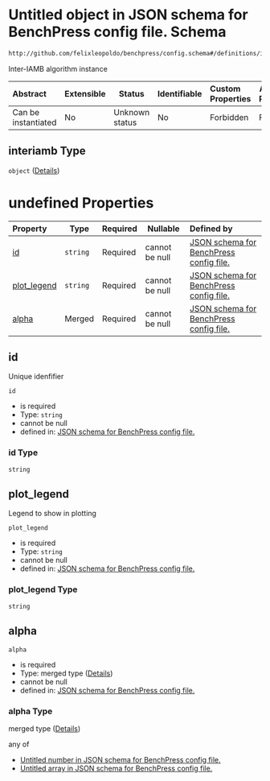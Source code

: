 # Untitled object in JSON schema for BenchPress config file. Schema

```txt
http://github.com/felixleopoldo/benchpress/config.schema#/definitions/interiamb
```

Inter-IAMB algorithm instance


| Abstract            | Extensible | Status         | Identifiable | Custom Properties | Additional Properties | Access Restrictions | Defined In                                                               |
| :------------------ | ---------- | -------------- | ------------ | :---------------- | --------------------- | ------------------- | ------------------------------------------------------------------------ |
| Can be instantiated | No         | Unknown status | No           | Forbidden         | Forbidden             | none                | [config.schema.json\*](../out/config.schema.json "open original schema") |

## interiamb Type

`object` ([Details](config-definitions-interiamb.md))

# undefined Properties

| Property                    | Type     | Required | Nullable       | Defined by                                                                                                                                                                                                      |
| :-------------------------- | -------- | -------- | -------------- | :-------------------------------------------------------------------------------------------------------------------------------------------------------------------------------------------------------------- |
| [id](#id)                   | `string` | Required | cannot be null | [JSON schema for BenchPress config file.](config-definitions-interiamb-properties-id.md "http&#x3A;//github.com/felixleopoldo/benchpress/config.schema#/definitions/interiamb/properties/id")                   |
| [plot_legend](#plot_legend) | `string` | Required | cannot be null | [JSON schema for BenchPress config file.](config-definitions-interiamb-properties-plot_legend.md "http&#x3A;//github.com/felixleopoldo/benchpress/config.schema#/definitions/interiamb/properties/plot_legend") |
| [alpha](#alpha)             | Merged   | Required | cannot be null | [JSON schema for BenchPress config file.](config-definitions-flexprob.md "http&#x3A;//github.com/felixleopoldo/benchpress/config.schema#/definitions/interiamb/properties/alpha")                               |

## id

Unique idenfifier


`id`

-   is required
-   Type: `string`
-   cannot be null
-   defined in: [JSON schema for BenchPress config file.](config-definitions-interiamb-properties-id.md "http&#x3A;//github.com/felixleopoldo/benchpress/config.schema#/definitions/interiamb/properties/id")

### id Type

`string`

## plot_legend

Legend to show in plotting


`plot_legend`

-   is required
-   Type: `string`
-   cannot be null
-   defined in: [JSON schema for BenchPress config file.](config-definitions-interiamb-properties-plot_legend.md "http&#x3A;//github.com/felixleopoldo/benchpress/config.schema#/definitions/interiamb/properties/plot_legend")

### plot_legend Type

`string`

## alpha




`alpha`

-   is required
-   Type: merged type ([Details](config-definitions-flexprob.md))
-   cannot be null
-   defined in: [JSON schema for BenchPress config file.](config-definitions-flexprob.md "http&#x3A;//github.com/felixleopoldo/benchpress/config.schema#/definitions/interiamb/properties/alpha")

### alpha Type

merged type ([Details](config-definitions-flexprob.md))

any of

-   [Untitled number in JSON schema for BenchPress config file.](config-definitions-prob.md "check type definition")
-   [Untitled array in JSON schema for BenchPress config file.](config-definitions-flexprob-anyof-1.md "check type definition")
